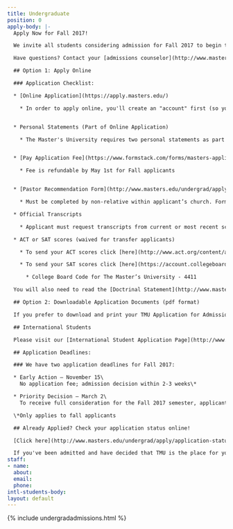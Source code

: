 ```yaml
---
title: Undergraduate
position: 0
apply-body: |-
  Apply Now for Fall 2017!

  We invite all students considering admission for Fall 2017 to begin the application process now. Don't miss out on a life-changing TMU education--complete your application as soon as possible! Below we’ve listed what components are needed to complete the application process.

  Have questions? Contact your [admissions counselor](http://www.masters.edu/undergrad/bios/ "Counselors").

  ## Option 1: Apply Online

  ### Application Checklist:

  * [Online Application](https://apply.masters.edu/)

    * In order to apply online, you'll create an "account" first (so you can save and return to your application), before being able to complete the various sections of the online application. Once an application is submitted, the applicant cannot go back and change the application.


  * Personal Statements (Part of Online Application)

    * The Master's University requires two personal statements as part of the application (approx. 300-500 words each), so plan accordingly. Online application can be submitted without personal statements. Statements must then be emailed to [admissions@masters.edu](mailto:admissions@masters.edu) in PDF format to be added to application.


  * [Pay Application Fee](https://www.formstack.com/forms/masters-application_fee_credit_card_processing) (Fall Students waived before November 15th)

    * Fee is refundable by May 1st for Fall applicants


  * [Pastor Recommendation Form](http://www.masters.edu/undergrad/apply/pastoral-recommendation-form/)

    * Must be completed by non-relative within applicant’s church. Form can be filled out by Head Pastor, Associate Pastor, Youth Pastor, or Elder. Form can be sent directly to pastor from application by inputting the pastor’s email address when requested, otherwise it is the applicants responsibility to email their pastor the link to the form.

  * Official Transcripts

    * Applicant must request transcripts from current or most recent school. Transcripts can be emailed to [admissions@masters.edu](mailto:admissions@masters.edu) or mailed directly to the Office of Admissions at 21726 Placerita Canyon Rd., Newhall, CA 91321

  * ACT or SAT scores (waived for transfer applicants)

    * To send your ACT scores click [here](http://www.act.org/content/act/en/products-and-services/the-act/your-scores/send-your-scores.html)

    * To send your SAT scores click [here](https://account.collegeboard.org/login/login?idp=ECL&appId=115&DURL=https%3A//nsat.collegeboard.org/satweb/login.jsp&affiliateId=aru%7Canypage&bannerId=ht%7Cnsat-send)

      * College Board Code for The Master’s University - 4411

  You will also need to read the [Doctrinal Statement](http://www.masters.edu/abouttmc/doctrine/) and [Student Handbook](http://www.masters.edu/handbook).

  ## Option 2: Downloadable Application Documents (pdf format)

  If you prefer to download and print your TMU Application for Admission, rather than completing it online, you may download all the application components [here](http://www.masters.edu/undergrad/apply/downloads/ "Downloads Page").

  ## International Students

  Please visit our [International Student Application Page](http://www.masters.edu/undergrad/international/ "International Applicants") for detailed information about how to apply.

  ## Application Deadlines:

  ### We have two application deadlines for Fall 2017:

  * Early Action – November 15\
    No application fee; admission decision within 2-3 weeks\*

  * Priority Decision – March 2\
    To receive full consideration for the Fall 2017 semester, applicants should complete their admissions and financial aid applications by March 2nd. However, The Master's University will continue to accept applications on a rolling basis after our priority deadline.

  \*Only applies to fall applicants

  ## Already Applied? Check your application status online!

  [Click here](http://www.masters.edu/undergrad/apply/application-status.aspx "Application Status") to check the status of your online application in real time.

  If you've been admitted and have decided that TMU is the place for you, secure your spot today by submitting your $200 tuition/housing deposit [here](https://www.formstack.com/forms/masters-new_student_deposit_payment "Undergrad Deposit Form"). The deposit is fully refundable until May 1.
staff:
- name: 
  about: 
  email: 
  phone: 
intl-students-body: 
layout: default
---
```


{% include undergradadmissions.html %}  
